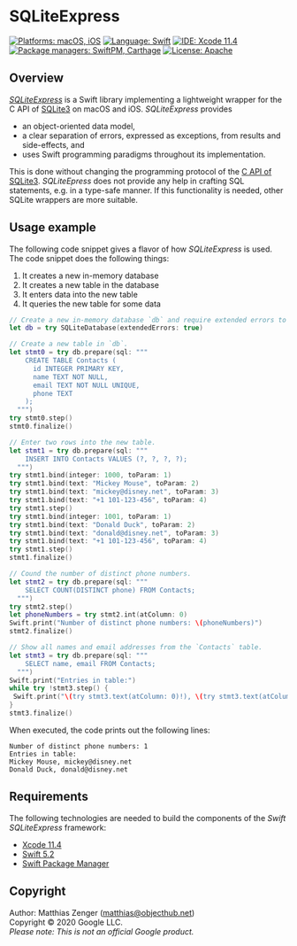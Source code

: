 #  SQLiteExpress

[![Platforms: macOS, iOS](https://img.shields.io/badge/Platforms-macOS,%20iOS-blue.svg?style=flat)](https://developer.apple.com/osx/) [![Language: Swift](https://img.shields.io/badge/Language-Swift%205.2-green.svg?style=flat)](https://developer.apple.com/swift/) [![IDE: Xcode 11.4](https://img.shields.io/badge/IDE-Xcode%2011.4-orange.svg?style=flat)](https://developer.apple.com/xcode/) [![Package managers: SwiftPM, Carthage](https://img.shields.io/badge/Package%20managers-SwiftPM,%20Carthage-8E64B0.svg?style=flat)](https://github.com/Carthage/Carthage) [![License: Apache](http://img.shields.io/badge/License-Apache-lightgrey.svg?style=flat)](https://raw.githubusercontent.com/objecthub/swift-sqliteexpress/master/LICENSE)

## Overview

[_SQLiteExpress_](https://github.com/objecthub/swift-sqliteexpress) is a Swift library implementing a lightweight wrapper for the C API of [SQLite3](https://www.sqlite.org/) on macOS and iOS. _SQLiteExpress_ provides

- an object-oriented data model,
- a clear separation of errors, expressed as exceptions, from results and side-effects, and
- uses Swift programming paradigms throughout its implementation.

This is done without changing the programming protocol of the [C API of SQLite3](https://www.sqlite.org/c3ref/intro.html). _SQLiteEpress_ does not provide any help in crafting SQL statements, e.g. in a type-safe manner. If this functionality is needed, other SQLite wrappers are more suitable.

## Usage example

The following code snippet gives a flavor of how _SQLiteExpress_ is used. The code snippet does the following things:

1. It creates a new in-memory database
2. It creates a new table in the database
3. It enters data into the new table
4. It queries the new table for some data

```swift
// Create a new in-memory database `db` and require extended errors to be thrown.
let db = try SQLiteDatabase(extendedErrors: true)

// Create a new table in `db`.
let stmt0 = try db.prepare(sql: """
    CREATE TABLE Contacts (
      id INTEGER PRIMARY KEY,
      name TEXT NOT NULL,
      email TEXT NOT NULL UNIQUE,
      phone TEXT
    );
  """)
try stmt0.step()
stmt0.finalize()

// Enter two rows into the new table.
let stmt1 = try db.prepare(sql: """
    INSERT INTO Contacts VALUES (?, ?, ?, ?);
  """)
try stmt1.bind(integer: 1000, toParam: 1)
try stmt1.bind(text: "Mickey Mouse", toParam: 2)
try stmt1.bind(text: "mickey@disney.net", toParam: 3)
try stmt1.bind(text: "+1 101-123-456", toParam: 4)
try stmt1.step()
try stmt1.bind(integer: 1001, toParam: 1)
try stmt1.bind(text: "Donald Duck", toParam: 2)
try stmt1.bind(text: "donald@disney.net", toParam: 3)
try stmt1.bind(text: "+1 101-123-456", toParam: 4)
try stmt1.step()
stmt1.finalize()

// Cound the number of distinct phone numbers.
let stmt2 = try db.prepare(sql: """
    SELECT COUNT(DISTINCT phone) FROM Contacts;
  """)
try stmt2.step()
let phoneNumbers = try stmt2.int(atColumn: 0)
Swift.print("Number of distinct phone numbers: \(phoneNumbers)")
stmt2.finalize()

// Show all names and email addresses from the `Contacts` table.
let stmt3 = try db.prepare(sql: """
    SELECT name, email FROM Contacts;
  """)
Swift.print("Entries in table:")
while try !stmt3.step() {
 Swift.print("\(try stmt3.text(atColumn: 0)!), \(try stmt3.text(atColumn: 1)!)")
}
stmt3.finalize()
```

When executed, the code prints out the following lines:

```
Number of distinct phone numbers: 1
Entries in table:
Mickey Mouse, mickey@disney.net
Donald Duck, donald@disney.net
```

## Requirements

The following technologies are needed to build the components of the _Swift SQLiteExpress_ framework:

- [Xcode 11.4](https://developer.apple.com/xcode/)
- [Swift 5.2](https://developer.apple.com/swift/)
- [Swift Package Manager](https://swift.org/package-manager/)

## Copyright

Author: Matthias Zenger (<matthias@objecthub.net>)  
Copyright © 2020 Google LLC.  
_Please note: This is not an official Google product._
